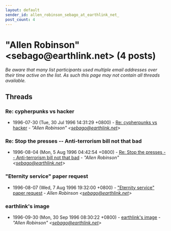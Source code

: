 ```yaml
---
layout: default
sender_id: allen_robinson_sebago_at_earthlink_net_
post_count: 4
---
```


# "Allen Robinson" <sebago<span>@</span>earthlink.net> (4 posts)

_Be aware that many list participants used multiple email addresses over their time active on the list. As such this page may not contain all threads available._

## Threads

### Re: cypherpunks vs hacker
+ 1996-07-30 (Tue, 30 Jul 1996 14:31:29 +0800) - [Re: cypherpunks vs hacker](/archive/1996/07/ff89dadb8599cac54425b803a94f3ec41205ca9298629d72e3f6f3cf7f26a302) - _"Allen Robinson" \<sebago@earthlink.net\>_

### Re: Stop the presses -- Anti-terrorism bill not that bad
+ 1996-08-04 (Mon, 5 Aug 1996 04:42:54 +0800) - [Re: Stop the presses -- Anti-terrorism bill not that bad](/archive/1996/08/225a609fe2d7deb0db302cb82dc84125da7876a96c7ba6d1ab79d047bb4776b6) - _"Allen Robinson" \<sebago@earthlink.net\>_

### "Eternity service" paper request
+ 1996-08-07 (Wed, 7 Aug 1996 19:32:00 +0800) - ["Eternity service" paper request](/archive/1996/08/54b58dd9ff58675f1e641a9e5723aee02fea8ccf5cf7cef43cf9a782af19a791) - _Allen Robinson \<sebago@earthlink.net\>_

### earthlink's image
+ 1996-09-30 (Mon, 30 Sep 1996 08:30:22 +0800) - [earthlink's image](/archive/1996/09/12814262dd1aebd020ed24fc9ebc50864ee1cdfd5740b7cd5b9e08d7ab1f101a) - _"Allen Robinson" \<sebago@earthlink.net\>_

